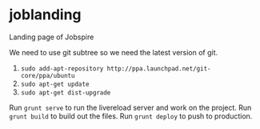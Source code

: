 joblanding
==========

Landing page of Jobspire

We need to use git subtree so we need the latest version of git.

1. `sudo add-apt-repository http://ppa.launchpad.net/git-core/ppa/ubuntu`
2. `sudo apt-get update`
3. `sudo apt-get dist-upgrade`

Run `grunt serve` to run the livereload server and work on the project.
Run `grunt build` to build out the files.
Run `grunt deploy` to push to production.
